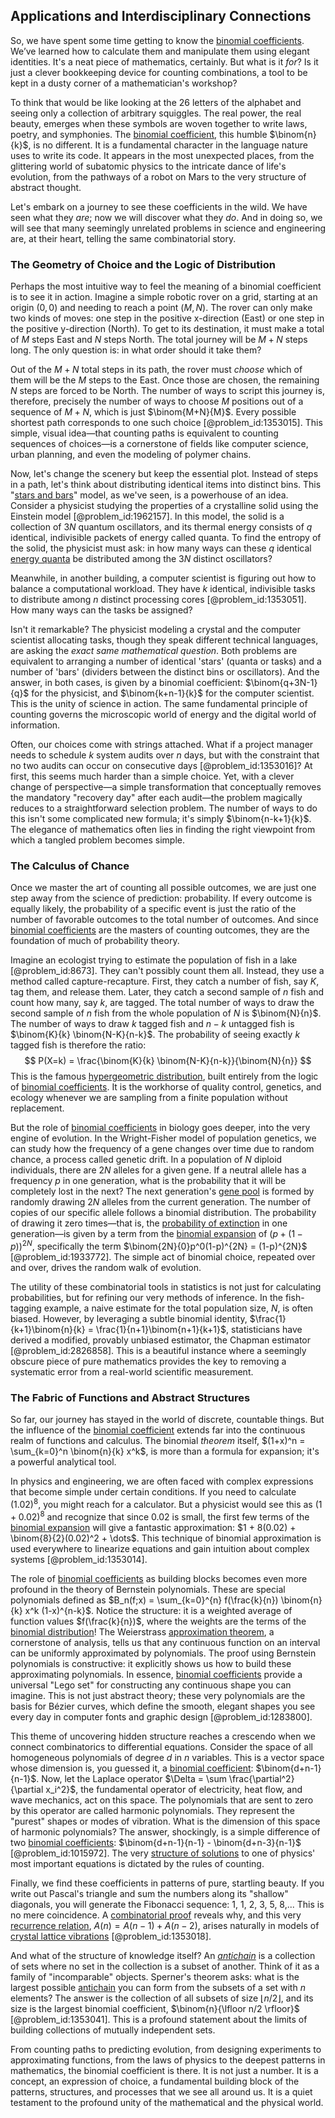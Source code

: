 ## Applications and Interdisciplinary Connections

So, we have spent some time getting to know the [binomial coefficients](@article_id:261212). We’ve learned how to calculate them and manipulate them using elegant identities. It's a neat piece of mathematics, certainly. But what is it *for*? Is it just a clever bookkeeping device for counting combinations, a tool to be kept in a dusty corner of a mathematician's workshop?

To think that would be like looking at the 26 letters of the alphabet and seeing only a collection of arbitrary squiggles. The real power, the real beauty, emerges when these symbols are woven together to write laws, poetry, and symphonies. The [binomial coefficient](@article_id:155572), this humble $\binom{n}{k}$, is no different. It is a fundamental character in the language nature uses to write its code. It appears in the most unexpected places, from the glittering world of subatomic physics to the intricate dance of life's evolution, from the pathways of a robot on Mars to the very structure of abstract thought.

Let's embark on a journey to see these coefficients in the wild. We have seen what they *are*; now we will discover what they *do*. And in doing so, we will see that many seemingly unrelated problems in science and engineering are, at their heart, telling the same combinatorial story.

### The Geometry of Choice and the Logic of Distribution

Perhaps the most intuitive way to feel the meaning of a binomial coefficient is to see it in action. Imagine a simple robotic rover on a grid, starting at an origin $(0,0)$ and needing to reach a point $(M,N)$. The rover can only make two kinds of moves: one step in the positive x-direction (East) or one step in the positive y-direction (North). To get to its destination, it must make a total of $M$ steps East and $N$ steps North. The total journey will be $M+N$ steps long. The only question is: in what order should it take them?

Out of the $M+N$ total steps in its path, the rover must *choose* which of them will be the $M$ steps to the East. Once those are chosen, the remaining $N$ steps are forced to be North. The number of ways to script this journey is, therefore, precisely the number of ways to choose $M$ positions out of a sequence of $M+N$, which is just $\binom{M+N}{M}$. Every possible shortest path corresponds to one such choice [@problem_id:1353015]. This simple, visual idea—that counting paths is equivalent to counting sequences of choices—is a cornerstone of fields like computer science, urban planning, and even the modeling of polymer chains.

Now, let's change the scenery but keep the essential plot. Instead of steps in a path, let's think about distributing identical items into distinct bins. This "[stars and bars](@article_id:153157)" model, as we've seen, is a powerhouse of an idea. Consider a physicist studying the properties of a crystalline solid using the Einstein model [@problem_id:1962157]. In this model, the solid is a collection of $3N$ quantum oscillators, and its thermal energy consists of $q$ identical, indivisible packets of energy called quanta. To find the entropy of the solid, the physicist must ask: in how many ways can these $q$ identical [energy quanta](@article_id:145042) be distributed among the $3N$ distinct oscillators?

Meanwhile, in another building, a computer scientist is figuring out how to balance a computational workload. They have $k$ identical, indivisible tasks to distribute among $n$ distinct processing cores [@problem_id:1353051]. How many ways can the tasks be assigned?

Isn't it remarkable? The physicist modeling a crystal and the computer scientist allocating tasks, though they speak different technical languages, are asking the *exact same mathematical question*. Both problems are equivalent to arranging a number of identical 'stars' (quanta or tasks) and a number of 'bars' (dividers between the distinct bins or oscillators). And the answer, in both cases, is given by a binomial coefficient: $\binom{q+3N-1}{q}$ for the physicist, and $\binom{k+n-1}{k}$ for the computer scientist. This is the unity of science in action. The same fundamental principle of counting governs the microscopic world of energy and the digital world of information.

Often, our choices come with strings attached. What if a project manager needs to schedule $k$ system audits over $n$ days, but with the constraint that no two audits can occur on consecutive days [@problem_id:1353016]? At first, this seems much harder than a simple choice. Yet, with a clever change of perspective—a simple transformation that conceptually removes the mandatory "recovery day" after each audit—the problem magically reduces to a straightforward selection problem. The number of ways to do this isn't some complicated new formula; it's simply $\binom{n-k+1}{k}$. The elegance of mathematics often lies in finding the right viewpoint from which a tangled problem becomes simple.

### The Calculus of Chance

Once we master the art of counting all possible outcomes, we are just one step away from the science of prediction: probability. If every outcome is equally likely, the probability of a specific event is just the ratio of the number of favorable outcomes to the total number of outcomes. And since [binomial coefficients](@article_id:261212) are the masters of counting outcomes, they are the foundation of much of probability theory.

Imagine an ecologist trying to estimate the population of fish in a lake [@problem_id:8673]. They can't possibly count them all. Instead, they use a method called capture-recapture. First, they catch a number of fish, say $K$, tag them, and release them. Later, they catch a second sample of $n$ fish and count how many, say $k$, are tagged. The total number of ways to draw the second sample of $n$ fish from the whole population of $N$ is $\binom{N}{n}$. The number of ways to draw $k$ tagged fish and $n-k$ untagged fish is $\binom{K}{k} \binom{N-K}{n-k}$. The probability of seeing exactly $k$ tagged fish is therefore the ratio:
$$
P(X=k) = \frac{\binom{K}{k} \binom{N-K}{n-k}}{\binom{N}{n}}
$$
This is the famous [hypergeometric distribution](@article_id:193251), built entirely from the logic of [binomial coefficients](@article_id:261212). It is the workhorse of quality control, genetics, and ecology whenever we are sampling from a finite population without replacement.

But the role of [binomial coefficients](@article_id:261212) in biology goes deeper, into the very engine of evolution. In the Wright-Fisher model of population genetics, we can study how the frequency of a gene changes over time due to random chance, a process called genetic drift. In a population of $N$ diploid individuals, there are $2N$ alleles for a given gene. If a neutral allele has a frequency $p$ in one generation, what is the probability that it will be completely lost in the next? The next generation's [gene pool](@article_id:267463) is formed by randomly drawing $2N$ alleles from the current generation. The number of copies of our specific allele follows a binomial distribution. The probability of drawing it zero times—that is, the [probability of extinction](@article_id:270375) in one generation—is given by a term from the [binomial expansion](@article_id:269109) of $(p + (1-p))^{2N}$, specifically the term $\binom{2N}{0}p^0(1-p)^{2N} = (1-p)^{2N}$ [@problem_id:1933772]. The simple act of binomial choice, repeated over and over, drives the random walk of evolution.

The utility of these combinatorial tools in statistics is not just for calculating probabilities, but for refining our very methods of inference. In the fish-tagging example, a naive estimate for the total population size, $N$, is often biased. However, by leveraging a subtle binomial identity, $\frac{1}{k+1}\binom{n}{k} = \frac{1}{n+1}\binom{n+1}{k+1}$, statisticians have derived a modified, provably unbiased estimator, the Chapman estimator [@problem_id:2826858]. This is a beautiful instance where a seemingly obscure piece of pure mathematics provides the key to removing a systematic error from a real-world scientific measurement.

### The Fabric of Functions and Abstract Structures

So far, our journey has stayed in the world of discrete, countable things. But the influence of the [binomial coefficient](@article_id:155572) extends far into the continuous realm of functions and calculus. The binomial *theorem* itself, $(1+x)^n = \sum_{k=0}^n \binom{n}{k} x^k$, is more than a formula for expansion; it's a powerful analytical tool.

In physics and engineering, we are often faced with complex expressions that become simple under certain conditions. If you need to calculate $(1.02)^8$, you might reach for a calculator. But a physicist would see this as $(1+0.02)^8$ and recognize that since $0.02$ is small, the first few terms of the [binomial expansion](@article_id:269109) will give a fantastic approximation: $1 + 8(0.02) + \binom{8}{2}(0.02)^2 + \dots$. This technique of binomial approximation is used everywhere to linearize equations and gain intuition about complex systems [@problem_id:1353014].

The role of [binomial coefficients](@article_id:261212) as building blocks becomes even more profound in the theory of Bernstein polynomials. These are special polynomials defined as $B_n(f;x) = \sum_{k=0}^{n} f(\frac{k}{n}) \binom{n}{k} x^k (1-x)^{n-k}$. Notice the structure: it is a weighted average of function values $f(\frac{k}{n})$, where the weights are the terms of the [binomial distribution](@article_id:140687)! The Weierstrass [approximation theorem](@article_id:266852), a cornerstone of analysis, tells us that any continuous function on an interval can be uniformly approximated by polynomials. The proof using Bernstein polynomials is constructive: it explicitly shows us how to build these approximating polynomials. In essence, [binomial coefficients](@article_id:261212) provide a universal "Lego set" for constructing any continuous shape you can imagine. This is not just abstract theory; these very polynomials are the basis for Bézier curves, which define the smooth, elegant shapes you see every day in computer fonts and graphic design [@problem_id:1283800].

This theme of uncovering hidden structure reaches a crescendo when we connect combinatorics to differential equations. Consider the space of all homogeneous polynomials of degree $d$ in $n$ variables. This is a vector space whose dimension is, you guessed it, a [binomial coefficient](@article_id:155572): $\binom{d+n-1}{n-1}$. Now, let the Laplace operator $\Delta = \sum \frac{\partial^2}{\partial x_i^2}$, the fundamental operator of electricity, heat flow, and wave mechanics, act on this space. The polynomials that are sent to zero by this operator are called harmonic polynomials. They represent the "purest" shapes or modes of vibration. What is the dimension of this space of harmonic polynomials? The answer, shockingly, is a simple difference of two [binomial coefficients](@article_id:261212): $\binom{d+n-1}{n-1} - \binom{d+n-3}{n-1}$ [@problem_id:1015972]. The very [structure of solutions](@article_id:151541) to one of physics' most important equations is dictated by the rules of counting.

Finally, we find these coefficients in patterns of pure, startling beauty. If you write out Pascal's triangle and sum the numbers along its "shallow" diagonals, you will generate the Fibonacci sequence: 1, 1, 2, 3, 5, 8,... This is no mere coincidence. A [combinatorial proof](@article_id:263543) reveals why, and this very [recurrence relation](@article_id:140545), $A(n) = A(n-1) + A(n-2)$, arises naturally in models of [crystal lattice vibrations](@article_id:195414) [@problem_id:1353018].

And what of the structure of knowledge itself? An *[antichain](@article_id:272503)* is a collection of sets where no set in the collection is a subset of another. Think of it as a family of "incomparable" objects. Sperner's theorem asks: what is the largest possible [antichain](@article_id:272503) you can form from the subsets of a set with $n$ elements? The answer is the collection of all subsets of size $\lfloor n/2 \rfloor$, and its size is the largest binomial coefficient, $\binom{n}{\lfloor n/2 \rfloor}$ [@problem_id:1353041]. This is a profound statement about the limits of building collections of mutually independent sets.

From counting paths to predicting evolution, from designing experiments to approximating functions, from the laws of physics to the deepest patterns in mathematics, the binomial coefficient is there. It is not just a number. It is a concept, an expression of choice, a fundamental building block of the patterns, structures, and processes that we see all around us. It is a quiet testament to the profound unity of the mathematical and the physical world.